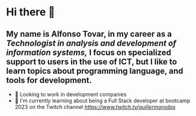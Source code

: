 # Hi there 👋
## My name is Alfonso Tovar, in my career as a *Technologist in analysis and development of information systems,* I focus on specialized support to users in the use of ICT, but I like to learn topics about programming language, and tools for development.

- 🔭 Looking to work in development companies
- 🌱 I'm currently learning about being a Full Stack developer at bootcamp 2023 on the Twitch channel *https://www.twitch.tv/guillermorodas*

